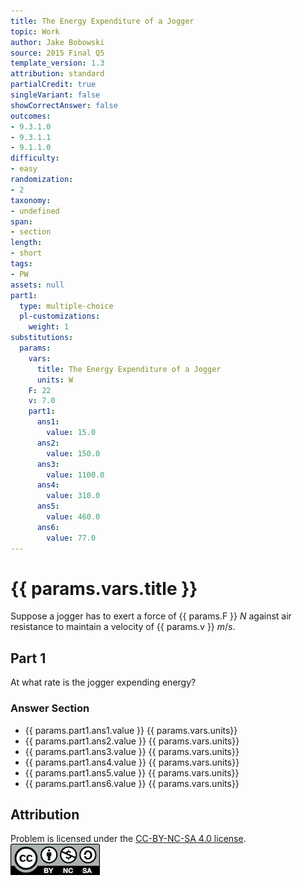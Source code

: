 ```yaml
---
title: The Energy Expenditure of a Jogger
topic: Work
author: Jake Bobowski
source: 2015 Final Q5
template_version: 1.3
attribution: standard
partialCredit: true
singleVariant: false
showCorrectAnswer: false
outcomes:
- 9.3.1.0
- 9.3.1.1
- 9.1.1.0
difficulty:
- easy
randomization:
- 2
taxonomy:
- undefined
span:
- section
length:
- short
tags:
- PW
assets: null
part1:
  type: multiple-choice
  pl-customizations:
    weight: 1
substitutions:
  params:
    vars:
      title: The Energy Expenditure of a Jogger
      units: W
    F: 22
    v: 7.0
    part1:
      ans1:
        value: 15.0
      ans2:
        value: 150.0
      ans3:
        value: 1100.0
      ans4:
        value: 310.0
      ans5:
        value: 460.0
      ans6:
        value: 77.0
---
```

# {{ params.vars.title }}
Suppose a jogger has to exert a force of {{ params.F }} $N$ against air resistance to maintain a velocity of {{ params.v }} $m/s$.

## Part 1

At what rate is the jogger expending energy?

### Answer Section

- {{ params.part1.ans1.value }} {{ params.vars.units}}
- {{ params.part1.ans2.value }} {{ params.vars.units}}
- {{ params.part1.ans3.value }} {{ params.vars.units}}
- {{ params.part1.ans4.value }} {{ params.vars.units}}
- {{ params.part1.ans5.value }} {{ params.vars.units}}
- {{ params.part1.ans6.value }} {{ params.vars.units}}

## Attribution

Problem is licensed under the [CC-BY-NC-SA 4.0 license](https://creativecommons.org/licenses/by-nc-sa/4.0/).<br> ![The Creative Commons 4.0 license requiring attribution-BY, non-commercial-NC, and share-alike-SA license.](https://raw.githubusercontent.com/firasm/bits/master/by-nc-sa.png)